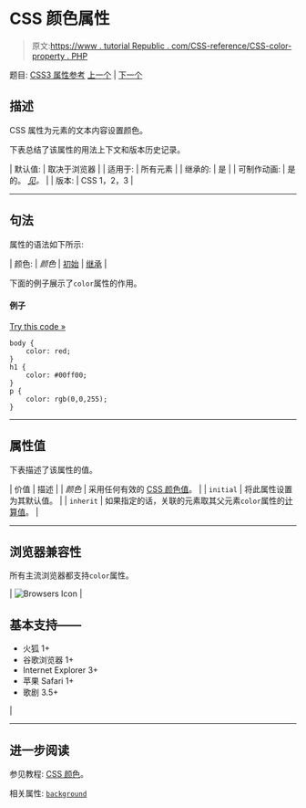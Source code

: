 # CSS 颜色属性

> 原文:[https://www . tutorial Republic . com/CSS-reference/CSS-color-property . PHP](https://www.tutorialrepublic.com/css-reference/css-color-property.php)

题目: [CSS3 属性参考](css3-properties.php) [上一个](css-clip-property.php) | [下一个](css3-column-count-property.php)

## 描述

CSS 属性为元素的文本内容设置颜色。

下表总结了该属性的用法上下文和版本历史记录。

| 默认值: | 取决于浏览器 |
| 适用于: | 所有元素 |
| 继承的: | 是 |
| 可制作动画: | 是的。 [*见*](css-animatable-properties.php)*。* |
| 版本: | CSS 1，2，3 |

* * *

## 句法

属性的语法如下所示:

| 颜色: | *颜色* &#124; [初始](../definitions.php#initial) &#124; [继承](../definitions.php#inherit) |

下面的例子展示了`color`属性的作用。

#### 例子

[Try this code »](../codelab.php?topic=css&file=color-property "Try this code using online Editor")

```
body {
    color: red;
}
h1 {
    color: #00ff00;
}
p {
    color: rgb(0,0,255);
}
```

* * *

## 属性值

下表描述了该属性的值。

| 价值 | 描述 |
| *颜色* | 采用任何有效的 [CSS 颜色值](css-color-values.php)。 |
| `initial` | 将此属性设置为其默认值。 |
| `inherit` | 如果指定的话，关联的元素取其父元素`color`属性的[计算值](../definitions.php#computed-value)。 |

* * *

## 浏览器兼容性

所有主流浏览器都支持`color`属性。

| ![Browsers Icon](../Images/e9331123c77668c1832e541c2fca1002.png) | 

## 基本支持——

*   火狐 1+
*   谷歌浏览器 1+
*   Internet Explorer 3+
*   苹果 Safari 1+
*   歌剧 3.5+

 |

* * *

## 进一步阅读

参见教程: [CSS 颜色](../css-tutorial/css-color.php)。

相关属性: [`background`](css-background-property.php)